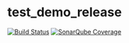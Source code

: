 # test_demo_release

[![Build Status](https://travis-ci.org/aimer12/test_demo_release.svg?branch=master)](https://travis-ci.org/aimer12/test_demo_release)
[![SonarQube Coverage](https://img.shields.io/sonar/https/sonarqube.com/com.exapmle:demo/coverage.svg)](https://sonarqube.com/component_measures/metric/coverage/list?id=com.example%3Ademo)
